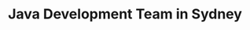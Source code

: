 ---
title: Java Development Team in Sydney
permalink: /landings/locations/sydney/developer/java
technology: Java
location: Sydney
---